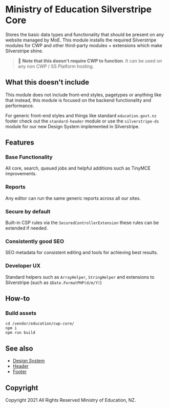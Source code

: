 # Ministry of Education Silverstripe Core

Stores the basic data types and functionality that should be present on any
website managed by MoE. This module installs the required Silverstripe modules
for CWP and other third-party modules + extensions which make Silverstripe
shine.

> :green_heart: **Note that this doesn't require CWP to function**. It can be
used on any non CWP / SS Platform hosting.

## What this doesn't include

This module does not include front-end styles, pagetypes or anything like that instead, 
this module is focused on the backend functionality and performance. 

For generic front-end styles and things like standard `education.govt.nz` footer 
check out the `standard-header` module or use the `silverstripe-ds` module for our 
new Design System implemented in Silverstripe.

## Features

### Base Functionality

All core, search, queued jobs and helpful additions such as TinyMCE improvements.

### Reports

Any editor can run the same generic reports across all our sites.

### Secure by default

Built-in CSP rules via the `SecuredControllerExtension` these rules can be
extended if needed.

### Consistently good SEO

SEO metadata for consistent editing and tools for achieving best results.

### Developer UX

Standard helpers such as `ArrayHelper`, `StringHelper` and extensions to Silverstripe
(such as `$Date.FormatPHP(d/m/Y)`)

## How-to

### Build assets

```
cd /vendor/education/cwp-core/
npm i
npm run build
```

## See also

-   [Design System](https://github.com/education-nz/silverstripe-ds)
-   [Header](https://github.com/education-nz/standard-header)
-   [Footer](https://github.com/education-nz/standard-footer)

## Copyright

Copyright 2021 All Rights Reserved Ministry of Education, NZ.
